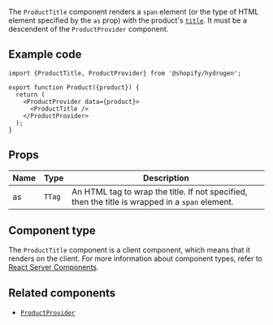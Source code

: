 <!-- This file is generated from source code in the Shopify/hydrogen repo. Edit the files in /packages/hydrogen/src/components/ProductTitle and run 'yarn generate-docs' at the root of this repo. For more information, refer to https://github.com/Shopify/shopify-dev/blob/main/content/internal/operations/reference-docs/hydrogen.md. -->

The `ProductTitle` component renders a `span` element (or the type of
HTML element specified by the `as` prop) with the product's [`title`](/api/storefront/reference/products/product).
It must be a descendent of the `ProductProvider` component.

## Example code

```tsx
import {ProductTitle, ProductProvider} from '@shopify/hydrogen';

export function Product({product}) {
  return (
    <ProductProvider data={product}>
      <ProductTitle />
    </ProductProvider>
  );
}
```

## Props

| Name | Type              | Description                                                                                     |
| ---- | ----------------- | ----------------------------------------------------------------------------------------------- |
| as   | <code>TTag</code> | An HTML tag to wrap the title. If not specified, then the title is wrapped in a `span` element. |

## Component type

The `ProductTitle` component is a client component, which means that it renders on the client. For more information about component types, refer to [React Server Components](/custom-storefronts/hydrogen/framework/react-server-components).

## Related components

- [`ProductProvider`](/api/hydrogen/components/product-variant/productprovider)
